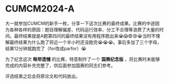 # CUMCM2024-A
大一就参加CUMCM的新手一枚，分享一下这次比赛的最终成果。比赛的中途因为各种各样的原因：题目理解偏差、代码运行效率、分工不合理等浪费了大量的时间。最终结果就是A题第四问的最终结果没有用程序跑出来😭😱😨😰😭当时不理解最终结果为什么跑了将近一个半小时还没跑完😭😭😭。事后多加了三个字母，结果12分钟就跑完了（for改成parfor）😭

为了纪念这次 **略带遗憾** 的比赛，特意制作了一个 **国赛纪念版** ，将比赛时未能够完成的内容补充完整了，供后面参加国赛的同志们参考。

评选结束之后会将原论文和代码放出。
